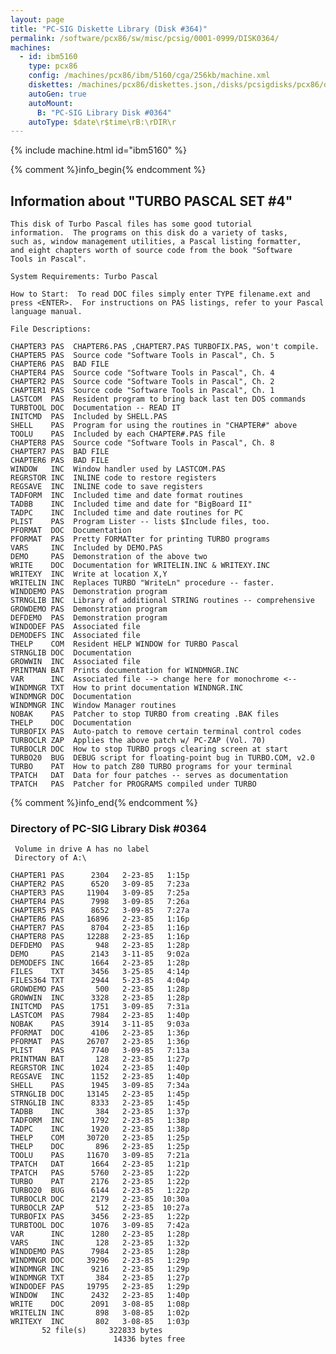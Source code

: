 ```yaml
---
layout: page
title: "PC-SIG Diskette Library (Disk #364)"
permalink: /software/pcx86/sw/misc/pcsig/0001-0999/DISK0364/
machines:
  - id: ibm5160
    type: pcx86
    config: /machines/pcx86/ibm/5160/cga/256kb/machine.xml
    diskettes: /machines/pcx86/diskettes.json,/disks/pcsigdisks/pcx86/diskettes.json
    autoGen: true
    autoMount:
      B: "PC-SIG Library Disk #0364"
    autoType: $date\r$time\rB:\rDIR\r
---
```


{% include machine.html id="ibm5160" %}

{% comment %}info_begin{% endcomment %}

## Information about "TURBO PASCAL SET #4"

    This disk of Turbo Pascal files has some good tutorial
    information.  The programs on this disk do a variety of tasks,
    such as, window management utilities, a Pascal listing formatter,
    and eight chapters worth of source code from the book "Software
    Tools in Pascal".
    
    System Requirements: Turbo Pascal
    
    How to Start:  To read DOC files simply enter TYPE filename.ext and
    press <ENTER>.  For instructions on PAS listings, refer to your Pascal
    language manual.
    
    File Descriptions:
    
    CHAPTER3 PAS  CHAPTER6.PAS ,CHAPTER7.PAS TURBOFIX.PAS, won't compile.
    CHAPTER5 PAS  Source code "Software Tools in Pascal", Ch. 5
    CHAPTER6 PAS  BAD FILE
    CHAPTER4 PAS  Source code "Software Tools in Pascal", Ch. 4
    CHAPTER2 PAS  Source code "Software Tools in Pascal", Ch. 2
    CHAPTER1 PAS  Source code "Software Tools in Pascal", Ch. 1
    LASTCOM  PAS  Resident program to bring back last ten DOS commands
    TURBTOOL DOC  Documentation -- READ IT
    INITCMD  PAS  Included by SHELL.PAS
    SHELL    PAS  Program for using the routines in "CHAPTER#" above
    TOOLU    PAS  Included by each CHAPTER#.PAS file
    CHAPTER8 PAS  Source code "Software Tools in Pascal", Ch. 8
    CHAPTER7 PAS  BAD FILE
    CHAPTER6 PAS  BAD FILE
    WINDOW   INC  Window handler used by LASTCOM.PAS
    REGRSTOR INC  INLINE code to restore registers
    REGSAVE  INC  INLINE code to save registers
    TADFORM  INC  Included time and date format routines
    TADBB    INC  Included time and date for "BigBoard II"
    TADPC    INC  Included time and date routines for PC
    PLIST    PAS  Program Lister -- lists $Include files, too.
    PFORMAT  DOC  Documentation
    PFORMAT  PAS  Pretty FORMATter for printing TURBO programs
    VARS     INC  Included by DEMO.PAS
    DEMO     PAS  Demonstration of the above two
    WRITE    DOC  Documentation for WRITELIN.INC & WRITEXY.INC
    WRITEXY  INC  Write at location X,Y
    WRITELIN INC  Replaces TURBO "WriteLn" procedure -- faster.
    WINDDEMO PAS  Demonstration program
    STRNGLIB INC  Library of additional STRING routines -- comprehensive
    GROWDEMO PAS  Demonstration program
    DEFDEMO  PAS  Demonstration program
    WINDODEF PAS  Associated file
    DEMODEFS INC  Associated file
    THELP    COM  Resident HELP WINDOW for TURBO Pascal
    STRNGLIB DOC  Documentation
    GROWWIN  INC  Associated file
    PRINTMAN BAT  Prints documentation for WINDMNGR.INC
    VAR      INC  Associated file --> change here for monochrome <--
    WINDMNGR TXT  How to print documentation WINDNGR.INC
    WINDMNGR DOC  Documentation
    WINDMNGR INC  Window Manager routines
    NOBAK    PAS  Patcher to stop TURBO from creating .BAK files
    THELP    DOC  Documentation
    TURBOFIX PAS  Auto-patch to remove certain terminal control codes
    TURBOCLR ZAP  Applies the above patch w/ PC-ZAP (Vol. 70)
    TURBOCLR DOC  How to stop TURBO progs clearing screen at start
    TURBO20  BUG  DEBUG script for floating-point bug in TURBO.COM, v2.0
    TURBO    PAT  How to patch Z80 TURBO programs for your terminal
    TPATCH   DAT  Data for four patches -- serves as documentation
    TPATCH   PAS  Patcher for PROGRAMS compiled under TURBO
{% comment %}info_end{% endcomment %}


### Directory of PC-SIG Library Disk #0364

     Volume in drive A has no label
     Directory of A:\

    CHAPTER1 PAS      2304   2-23-85   1:15p
    CHAPTER2 PAS      6520   3-09-85   7:23a
    CHAPTER3 PAS     11904   3-09-85   7:25a
    CHAPTER4 PAS      7998   3-09-85   7:26a
    CHAPTER5 PAS      8652   3-09-85   7:27a
    CHAPTER6 PAS     16896   2-23-85   1:16p
    CHAPTER7 PAS      8704   2-23-85   1:16p
    CHAPTER8 PAS     12288   2-23-85   1:16p
    DEFDEMO  PAS       948   2-23-85   1:28p
    DEMO     PAS      2143   3-11-85   9:02a
    DEMODEFS INC      1664   2-23-85   1:28p
    FILES    TXT      3456   3-25-85   4:14p
    FILES364 TXT      2944   5-23-85   4:04p
    GROWDEMO PAS       500   2-23-85   1:28p
    GROWWIN  INC      3328   2-23-85   1:28p
    INITCMD  PAS      1751   3-09-85   7:31a
    LASTCOM  PAS      7984   2-23-85   1:40p
    NOBAK    PAS      3914   3-11-85   9:03a
    PFORMAT  DOC      4106   2-23-85   1:36p
    PFORMAT  PAS     26707   2-23-85   1:36p
    PLIST    PAS      7740   3-09-85   7:13a
    PRINTMAN BAT       128   2-23-85   1:27p
    REGRSTOR INC      1024   2-23-85   1:40p
    REGSAVE  INC      1152   2-23-85   1:40p
    SHELL    PAS      1945   3-09-85   7:34a
    STRNGLIB DOC     13145   2-23-85   1:45p
    STRNGLIB INC      8333   2-23-85   1:45p
    TADBB    INC       384   2-23-85   1:37p
    TADFORM  INC      1792   2-23-85   1:38p
    TADPC    INC      1920   2-23-85   1:38p
    THELP    COM     30720   2-23-85   1:25p
    THELP    DOC       896   2-23-85   1:25p
    TOOLU    PAS     11670   3-09-85   7:21a
    TPATCH   DAT      1664   2-23-85   1:21p
    TPATCH   PAS      5760   2-23-85   1:22p
    TURBO    PAT      2176   2-23-85   1:22p
    TURBO20  BUG      6144   2-23-85   1:22p
    TURBOCLR DOC      2179   2-23-85  10:30a
    TURBOCLR ZAP       512   2-23-85  10:27a
    TURBOFIX PAS      3456   2-23-85   1:22p
    TURBTOOL DOC      1076   3-09-85   7:42a
    VAR      INC      1280   2-23-85   1:28p
    VARS     INC       128   2-23-85   1:32p
    WINDDEMO PAS      7984   2-23-85   1:28p
    WINDMNGR DOC     39296   2-23-85   1:29p
    WINDMNGR INC      9216   2-23-85   1:29p
    WINDMNGR TXT       384   2-23-85   1:27p
    WINDODEF PAS     19795   2-23-85   1:29p
    WINDOW   INC      2432   2-23-85   1:40p
    WRITE    DOC      2091   3-08-85   1:08p
    WRITELIN INC       898   3-08-85   1:02p
    WRITEXY  INC       802   3-08-85   1:03p
           52 file(s)     322833 bytes
                           14336 bytes free
